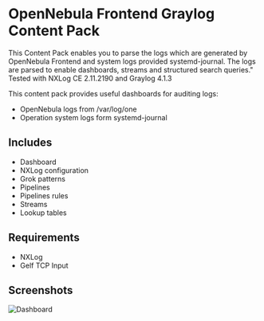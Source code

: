 # OpenNebula Frontend Graylog Content Pack
This Content Pack enables you to parse the logs which are generated  by OpenNebula Frontend  and system logs provided systemd-journal. 
The logs are parsed to enable dashboards, streams and structured search queries."
Tested with NXLog CE 2.11.2190 and Graylog 4.1.3

This content pack provides useful dashboards for auditing logs:
* OpenNebula  logs from /var/log/one
* Operation system logs form systemd-journal


## Includes
* Dashboard
* NXLog configuration
* Grok patterns
* Pipelines
* Pipelines rules
* Streams
* Lookup tables


## Requirements

* NXLog 
* Gelf TCP Input


## Screenshots

![Dashboard]()
